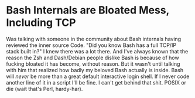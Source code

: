 # Bash Internals are Bloated Mess, Including TCP

Was talking with someone in the community about Bash internals having
reviewed the inner source Code. "Did you know Bash has a full TCP/IP
stack built in?" I knew there was a lot there. And I've always known
that the reason the Zsh and Dash/Debian people dislike Bash is because
of how fucking bloated it has become, without reason. But it wasn't
until talking with him that realized how badly my beloved Bash actually
is inside. Bash will *never* be more than a great default interactive
login shell. If I never code another line of it in a script I'll be
fine. I can't get behind that shit. POSIX or die (wait that's Perl,
hardy-har).
